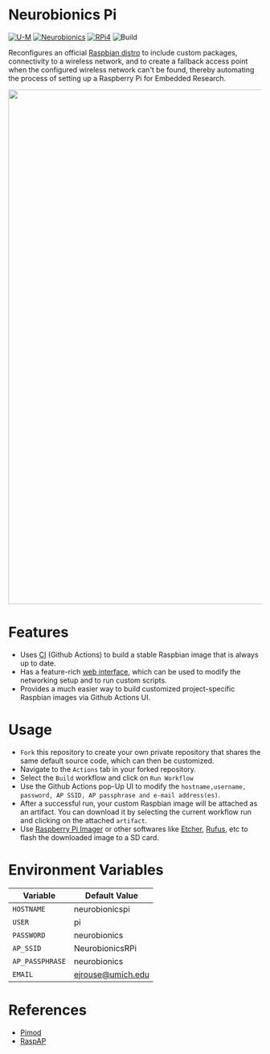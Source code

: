 # Neurobionics Pi
[![U-M](https://img.shields.io/badge/-University%20of%20Michigan-ffcb05)](https://umich.edu/)
[![Neurobionics](https://img.shields.io/badge/-Neurobionics-00274c)](https://neurobionics.robotics.umich.edu/)
[![RPi4](https://img.shields.io/badge/Tested%20on-Raspberry%20Pi%204B-c51a4a)](https://www.raspberrypi.com/products/raspberry-pi-4-model-b/)
![Build](https://github.com/imsenthur/neurobionicspi/workflows/Build/badge.svg)

Reconfigures an official [Raspbian distro](https://www.raspberrypi.com/software/operating-systems/) to include custom packages, connectivity to a wireless network, and to create a fallback access point when the configured wireless network can't be found, thereby automating the process of setting up a Raspberry Pi for Embedded Research.

<img src="https://github.com/imsenthur/neurobionicspi/blob/main/neurobionicspi.PNG" width="1024">

# Features
* Uses [CI](https://docs.github.com/en/actions/automating-builds-and-tests/about-continuous-integration) (Github Actions) to build a stable Raspbian image that is always up to date.
* Has a feature-rich [web interface](https://docs.raspap.com/), which can be used to modify the networking setup and to run custom scripts.
* Provides a much easier way to build customized project-specific Raspbian images via Github Actions UI.

# Usage
* `Fork` this repository to create your own private repository that shares the same default source code, which can then be customized.
* Navigate to the `Actions` tab in your forked repository.
* Select the `Build` workflow and click on `Run Workflow`
* Use the Github Actions pop-Up UI to modify the `hostname,username, password, AP SSID, AP passphrase and e-mail address(es)`.
* After a successful run, your custom Raspbian image will be attached as an artifact. You can download it by selecting the current workflow run and clicking on the attached `artifact`.
* Use [Raspberry Pi Imager](https://www.raspberrypi.com/software/) or other softwares like [Etcher](https://www.balena.io/etcher/), [Rufus](https://rufus.ie/en/), etc to flash the downloaded image to a SD card.

# Environment Variables

| Variable | Default Value |
| -------- | ------------- |
| `HOSTNAME` | neurobionicspi |
| `USER` | pi |
| `PASSWORD` | neurobionics |
| `AP_SSID` | NeurobionicsRPi |
| `AP_PASSPHRASE` | neurobionics |
| `EMAIL` | ejrouse@umich.edu |

# References
* [Pimod](https://github.com/marketplace/actions/run-pimod)
* [RaspAP](https://github.com/RaspAP/raspap-webgui)
